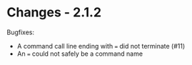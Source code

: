Changes - 2.1.2
===============

Bugfixes:
- A command call line ending with `=` did not terminate (#11)
- An `=` could not safely be a command name
